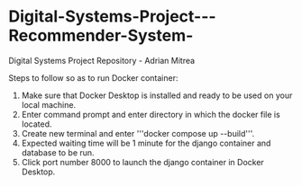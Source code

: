 # Digital-Systems-Project---Recommender-System-
Digital Systems Project Repository - Adrian Mitrea

Steps to follow so as to run Docker container:
1. Make sure that Docker Desktop is installed and ready to be used on your local machine.
2. Enter command prompt and enter directory in which the docker file is located.
3. Create new terminal and enter '''docker compose up --build'''.
4. Expected waiting time will be 1 minute for the django container and database to be run.
5. Click port number 8000 to launch the django container in Docker Desktop.
